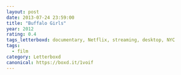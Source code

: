 ```yaml
---
layout: post 
date: 2013-07-24 23:59:00
title: "Buffalo Girls"
year: 2012
rating: 0.4
tags_letterboxd: documentary, Netflix, streaming, desktop, NYC
tags:
  - film
category: Letterboxd
canonical: https://boxd.it/1voif
---
```

